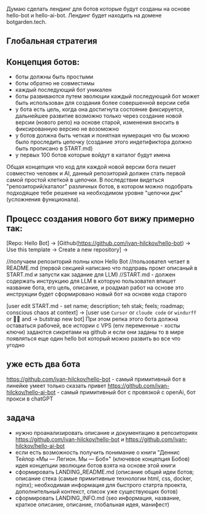 Думаю сделать лендинг для ботов которые будут созданы на основе hello-bot и hello-ai-bot. 
Лендинг будет находить на домене botgarden.tech. 

## Глобальная стратегия

## Концепция ботов:

- боты должны быть простыми
- боты обратно не совместимы
- каждый последующий бот уникален
- боты развиваются путем эволюции каждый последующий бот может быть использован для создания более совершенной версии себя
- у бота есть цель, когда она достигнута состояние фиксируется, дальнейшее развитие возможно только через создание новой версии (нового репо) на основе старой, изменения вносить в фиксированную версию не возоможно
- у ботов должна быть четкая и понятная нумерация что бы можно было проследить цепочку (создание этого индетификтора должно быть прописано в START.md)
- у первых 100 ботов которые войдут в каталог будут имена

Общая концепция что код для каждой новой версии бота пишет совместно человек и AI, данный репозиторий должен стать первой самой простой клеткой в цепочки. В последствии видеться "репозиторий/каталог" различных ботов, в котором можно подобрать подходящее тебе решение на необходимом уровне "цепочки днк" (усложнения функционала).

## Процесс создания нового бот вижу примерно так:

[Repo: Hello Bot] -> 
[Github(https://github.com/ivan-hilckov/hello-bot) -> Use this template -> Create a new repository] -> 

//получаем репозиторий полны клон Hello Bot
//пользовател четает в README.md (первой секцией написано что подправь промт описаный в START.md и запусти как задание для LLM)
//START.md - должен содержать инструкцию для LLM в которую пользовател впишет название бота, его цель, описание, и роадмап работ на основе это инструкции будет сформировано новый бот на основе кода старого

[user edit START.md - set name; description; teh stak; feels; roadmap; conscious chaos at context] ->
[user use `Cursor` or `cloude code` or `windurff` or 🤷‍♂️ and -> butstrap new bot]
При этом репка этого бота должна оставаться рабочей, все истории с VPS (env переменные - хосты ключи) задаются сикретами на github и если они заданы то в мире появляться еще один hello bot который можно развить во все что угодно

## уже есть два бота 

https://github.com/ivan-hilckov/hello-bot - самый примитивный бот в линейке умеет только сказать привет
https://github.com/ivan-hilckov/hello-ai-bot - самый примитивный бот c провязкой c openAi, бот прокси в chatGPT


## задача 

- нужно проанализировать описание и документацию в репозиториях https://github.com/ivan-hilckov/hello-bot и https://github.com/ivan-hilckov/hello-ai-bot
- если есть возможность получить понимание о книги "Деннис Тейлор «Мы — Легион. Мы — Боб»" (ключевое концепция Бобов) идея концепции эволюции ботов взята на основе этой книги
- сформировать LANDING_README.md  (описание общей идеи ботов; описание стека (самые примитивные технологии html, css, docker, nginx); необходимая информация для быстрого статрта проекта, дополнительный контекст, список уже существующих ботов)
- сформировать LANDING_INFO.md (seo информация, название, краткое описание, описание, глобальная идея, манифест)
